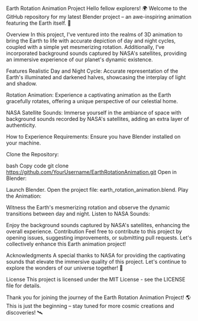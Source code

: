 Earth Rotation Animation Project
Hello fellow explorers! 🌍 Welcome to the GitHub repository for my latest Blender project – an awe-inspiring animation featuring the Earth itself. 🚀

Overview
In this project, I've ventured into the realms of 3D animation to bring the Earth to life with accurate depiction of day and night cycles, coupled with a simple yet mesmerizing rotation. Additionally, I've incorporated background sounds captured by NASA's satellites, providing an immersive experience of our planet's dynamic existence.

Features
Realistic Day and Night Cycle: Accurate representation of the Earth's illuminated and darkened halves, showcasing the interplay of light and shadow.

Rotation Animation: Experience a captivating animation as the Earth gracefully rotates, offering a unique perspective of our celestial home.

NASA Satellite Sounds: Immerse yourself in the ambiance of space with background sounds recorded by NASA's satellites, adding an extra layer of authenticity.

How to Experience
Requirements: Ensure you have Blender installed on your machine.

Clone the Repository:

bash
Copy code
git clone https://github.com/YourUsername/EarthRotationAnimation.git
Open in Blender:

Launch Blender.
Open the project file: earth_rotation_animation.blend.
Play the Animation:

Witness the Earth's mesmerizing rotation and observe the dynamic transitions between day and night.
Listen to NASA Sounds:

Enjoy the background sounds captured by NASA's satellites, enhancing the overall experience.
Contribution
Feel free to contribute to this project by opening issues, suggesting improvements, or submitting pull requests. Let's collectively enhance this Earth animation project!

Acknowledgments
A special thanks to NASA for providing the captivating sounds that elevate the immersive quality of this project. Let's continue to explore the wonders of our universe together! 🌌

License
This project is licensed under the MIT License - see the LICENSE file for details.

Thank you for joining the journey of the Earth Rotation Animation Project! 🌎 This is just the beginning – stay tuned for more cosmic creations and discoveries! 🛰️
